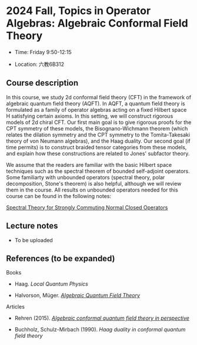 # 2024 Fall, Topics in Operator Algebras: Algebraic Conformal Field Theory

- Time: Friday 9:50-12:15
  
- Location: 六教6B312

## Course description

In this course, we study 2d conformal field theory (CFT) in the framework of algebraic quantum field theory (AQFT). In AQFT, a quantum field theory is formulated as a family of operator algebras acting on a fixed Hilbert space H satisfying certain axioms. In this setting, we will construct rigorous models of 2d chiral CFT. Our first main goal is to give rigorous proofs for the CPT symmetry of these models, the Bisognano-Wichmann theorem (which relates the dilation symmetry and the CPT symmetry to the Tomita-Takesaki theory of von Neumann algebras), and the Haag duality. Our second goal (if time permits) is to construct braided tensor categories from these models, and explain how these constructions are related to Jones' subfactor theory.

We assume that the readers are familiar with the basic Hilbert space techniques such as the spectral theorem of bounded self-adjoint operators. Some familiarty with unbounded operators (spectral theory, polar decomposition, Stone's theorem) is also helpful, although we will review them in the course. All results on unbounded operators needed for this course can be found in the following notes:

[Spectral Theory for Strongly Commuting Normal Closed Operators](Files/2021_Spectral.pdf) 







## Lecture notes

- To be uploaded

## References (to be expanded)

Books

- Haag. *Local Quantum Physics*
  
- Halvorson, Müger. [*Algebraic Quantum Field Theory*](https://arxiv.org/abs/math-ph/0602036)

Articles

- Rehren (2015). [*Algebraic conformal quantum field theory in perspective*](https://arxiv.org/abs/1501.03313)

- Buchholz,  Schulz-Mirbach (1990). *Haag duality in conformal quantum field theory*
  




